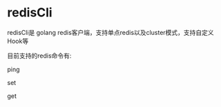 # redisCli

redisCli是 golang redis客户端，支持单点redis以及cluster模式，支持自定义Hook等


目前支持的redis命令有:
 
 ping
 
 set
 
 get
                             
 
 
 
